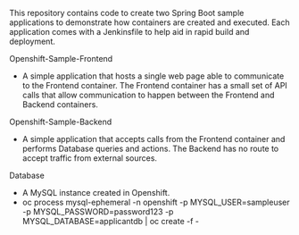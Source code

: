 This repository contains code to create two Spring Boot sample applications to demonstrate how containers are created and executed. Each application comes with a Jenkinsfile to help aid in rapid build and deployment. 

Openshift-Sample-Frontend
- A simple application that hosts a single web page able to communicate to the Frontend container. The Frontend container has a small set of API calls that allow communication to happen between the Frontend and Backend containers.

Openshift-Sample-Backend
- A simple application that accepts calls from the Frontend container and performs Database queries and actions. The Backend has no route to accept traffic from external sources.

Database
- A MySQL instance created in Openshift. 
- oc process mysql-ephemeral -n openshift -p MYSQL_USER=sampleuser -p MYSQL_PASSWORD=password123 -p MYSQL_DATABASE=applicantdb | oc create -f -


